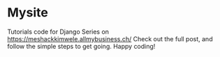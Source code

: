 # Mysite
Tutorials code for Django Series on https://meshackkimwele.allmybusiness.ch/
Check out the full post, and follow the simple steps to get going. 
Happy coding!
